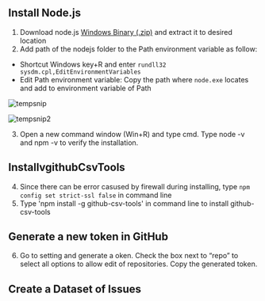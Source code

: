 ## Install Node.js

1. Download node.js [Windows Binary (.zip)](https://nodejs.org/en/download/) and extract it to desired location
2. Add path of the nodejs folder to the Path environment variable as follow:
  - Shortcut Windows key+R and enter `rundll32 sysdm.cpl,EditEnvironmentVariables`
  - Edit Path environment variable: Copy the path where `node.exe` locates and add to environment variable of Path
 
![tempsnip](https://user-images.githubusercontent.com/74153282/150343343-2e7e830a-ebea-4f78-9275-cfc743fc2da7.png)
 
![tempsnip2](https://user-images.githubusercontent.com/74153282/150344410-b7f051fe-d423-489e-a61d-1e0ca9f3e87b.png)

3. Open a new command window (Win+R) and type cmd. Type node -v and npm -v to verify the installation. 

## InstallvgithubCsvTools

4. Since there can be error casused by firewall during installing, type `npm config set strict-ssl false` in command line
5. Type 'npm install -g github-csv-tools' in command line to install github-csv-tools

## Generate a new token in GitHub

6. Go to setting and generate a oken. Check the box next to “repo” to select all options to allow edit of repositories. Copy the generated token.

## Create a Dataset of Issues
